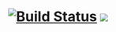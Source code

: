 # [![Build Status](https://dev.azure.com/lokeon/KaliLinuxDocker/_apis/build/status/Lokeon.KaliLinuxDocker)](https://dev.azure.com/lokeon/KaliLinuxDocker/_build/latest?definitionId=1) [![](https://images.microbadger.com/badges/image/lokeon/kali.svg)](https://microbadger.com/images/lokeon/kali)